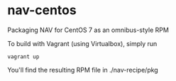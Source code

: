 nav-centos
==========

Packaging NAV for CentOS 7 as an omnibus-style RPM

To build with Vagrant (using Virtualbox), simply run

`vagrant up`

You'll find the resulting RPM file in ./nav-recipe/pkg

